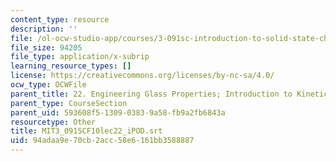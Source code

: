 ```yaml
---
content_type: resource
description: ''
file: /ol-ocw-studio-app/courses/3-091sc-introduction-to-solid-state-chemistry-fall-2010/94adaa9e70cb2acc58e6161bb3588887_MIT3_091SCF10lec22_iPOD.srt
file_size: 94205
file_type: application/x-subrip
learning_resource_types: []
license: https://creativecommons.org/licenses/by-nc-sa/4.0/
ocw_type: OCWFile
parent_title: 22. Engineering Glass Properties; Introduction to Kinetics
parent_type: CourseSection
parent_uid: 593608f5-1309-0383-9a58-fb9a2fb6843a
resourcetype: Other
title: MIT3_091SCF10lec22_iPOD.srt
uid: 94adaa9e-70cb-2acc-58e6-161bb3588887
---
```


